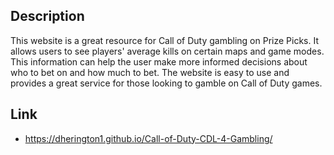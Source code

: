 ## Description
This website is a great resource for Call of Duty gambling on Prize Picks. It allows users to see players' average kills on certain maps and game modes. This information can help the user make more informed decisions about who to bet on and how much to bet. The website is easy to use and provides a great service for those looking to gamble on Call of Duty games.

## Link 
- https://dherington1.github.io/Call-of-Duty-CDL-4-Gambling/
